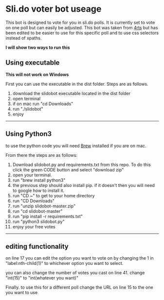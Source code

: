 # Sli.do voter bot useage #

This bot is designed to vote for you in sli.do polls. It is currently set to vote on one poll but can easily be adjusted. This bot was taken from [4rts](https://github.com/4rts/slido-bot/blob/master/slidobot.py) but has been edited to be easier to use for this specific poll and to use css selectors instead of xpaths. 

**I will show two ways to run this**


## Using executable ##
**This will not work on Windows**

First you can use the executable in the dist folder. 
Steps are as follows.

1. download the slidobot executable located in the dist folder
2. open terminal 
3. if on mac run "cd Downloads"
3. run "./slidobot"
4. enjoy

---

## Using Python3 ##

to use the python code you will need [Brew](https://brew.sh/) installed if you are on mac.

From there the steps are as follows:

1. Download slidobot.py and requirements.txt from this repo. To do this click the green CODE button and select "download zip"
2. open your terminal.
3. run "brew install python3"
4. the previous step should also install pip. if it doesn't then you will need to google how to install it.
5. run "CD ~"  to get to your home directory
6. run "CD Downloads"
7. run "unzip slidobot-master.zip"
8. run "cd slidobot-master"
9. run "pip install -r requirements.txt"
10. run "python3 slidobot.py"
11. enjoy your free votes

--- 

## editing functionality ##

on line 17 you can edit the option you want to vote on by changing the 1 in "label:nth-child(1)" to whichever option you want to select.

you can also change the number of votes you cast on line 41. change "int(15)" to "int(whatever you want)"

Finally. to use this for a different poll change the URL on line 15 to the one you want to use